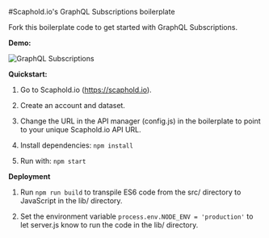 #Scaphold.io's GraphQL Subscriptions boilerplate

Fork this boilerplate code to get started with GraphQL Subscriptions.

**Demo:**

![GraphQL Subscriptions](https://s3.amazonaws.com/meshboard.scaphold.io/GraphQL_Subscriptions.gif)


**Quickstart:**

1) Go to Scaphold.io (https://scaphold.io).

2) Create an account and dataset.

3) Change the URL in the API manager (config.js) in the boilerplate to point to your unique Scaphold.io API URL.

5) Install dependencies: ```npm install```

4) Run with: ```npm start```


**Deployment**

1) Run ```npm run build``` to transpile ES6 code from the src/ directory to JavaScript in the lib/ directory.

2) Set the environment variable ```process.env.NODE_ENV = 'production'``` to let server.js know to run the code in the lib/ directory.
